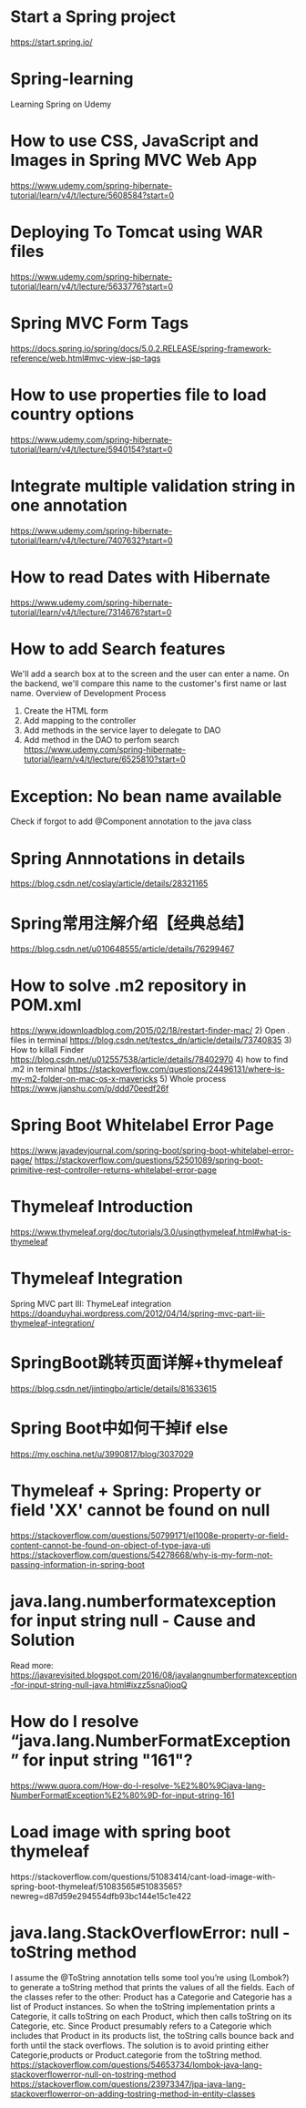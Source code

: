 Start a Spring project
====
https://start.spring.io/


# Spring-learning
Learning Spring on Udemy

How to use CSS, JavaScript and Images in Spring MVC Web App
====
https://www.udemy.com/spring-hibernate-tutorial/learn/v4/t/lecture/5608584?start=0

Deploying To Tomcat using WAR files
====
https://www.udemy.com/spring-hibernate-tutorial/learn/v4/t/lecture/5633776?start=0

Spring MVC Form Tags
====
https://docs.spring.io/spring/docs/5.0.2.RELEASE/spring-framework-reference/web.html#mvc-view-jsp-tags

How to use properties file to load country options
====
https://www.udemy.com/spring-hibernate-tutorial/learn/v4/t/lecture/5940154?start=0

Integrate multiple validation string in one annotation
====
https://www.udemy.com/spring-hibernate-tutorial/learn/v4/t/lecture/7407632?start=0

How to read Dates with Hibernate
====
https://www.udemy.com/spring-hibernate-tutorial/learn/v4/t/lecture/7314676?start=0

How to add Search features
====
We'll add a search box at to the screen and the user can enter a name. On the backend, we'll compare this name to the customer's first name or last name.
Overview of Development Process
1. Create the HTML form
2. Add mapping to the controller
3. Add methods in the service layer to delegate to DAO
4. Add method in the DAO to perfom search
https://www.udemy.com/spring-hibernate-tutorial/learn/v4/t/lecture/6525810?start=0

Exception: No bean name available
====
Check if forgot to add @Component annotation to the java class

Spring Annnotations in details
====
https://blog.csdn.net/coslay/article/details/28321165

Spring常用注解介绍【经典总结】
====
https://blog.csdn.net/u010648555/article/details/76299467


How to solve .m2 repository in POM.xml
====
https://www.idownloadblog.com/2015/02/18/restart-finder-mac/
2) Open . files in terminal
https://blog.csdn.net/testcs_dn/article/details/73740835
3) How to killall Finder
https://blog.csdn.net/u012557538/article/details/78402970
4) how to find .m2 in terminal
https://stackoverflow.com/questions/24496131/where-is-my-m2-folder-on-mac-os-x-mavericks
5) Whole process
https://www.jianshu.com/p/ddd70eedf26f

Spring Boot Whitelabel Error Page
====
https://www.javadevjournal.com/spring-boot/spring-boot-whitelabel-error-page/
https://stackoverflow.com/questions/52501089/spring-boot-primitive-rest-controller-returns-whitelabel-error-page

Thymeleaf Introduction
====
https://www.thymeleaf.org/doc/tutorials/3.0/usingthymeleaf.html#what-is-thymeleaf

Thymeleaf Integration
====
Spring MVC part III: ThymeLeaf integration
https://doanduyhai.wordpress.com/2012/04/14/spring-mvc-part-iii-thymeleaf-integration/

SpringBoot跳转页面详解+thymeleaf
====
https://blog.csdn.net/jintingbo/article/details/81633615

Spring Boot中如何干掉if else
====
https://my.oschina.net/u/3990817/blog/3037029

Thymeleaf + Spring: Property or field 'XX' cannot be found on null 
====
https://stackoverflow.com/questions/50799171/el1008e-property-or-field-content-cannot-be-found-on-object-of-type-java-uti
https://stackoverflow.com/questions/54278668/why-is-my-form-not-passing-information-in-spring-boot

java.lang.numberformatexception for input string null - Cause and Solution
====
Read more: https://javarevisited.blogspot.com/2016/08/javalangnumberformatexception-for-input-string-null-java.html#ixzz5sna0joqQ

How do I resolve “java.lang.NumberFormatException” for input string "161"?
====
https://www.quora.com/How-do-I-resolve-%E2%80%9Cjava-lang-NumberFormatException%E2%80%9D-for-input-string-161

Load image with spring boot thymeleaf
====
<div class="ui segment">
<img src="../static/images/Aboutme.JPEG" alt="" class="ui rounded image" th:src="@{images/Aboutme.JPEG}" />
</div>
https://stackoverflow.com/questions/51083414/cant-load-image-with-spring-boot-thymeleaf/51083565#51083565?newreg=d87d59e294554dfb93bc144e15c1e422


java.lang.StackOverflowError: null - toString method
====
I assume the @ToString annotation tells some tool you’re using (Lombok?) to generate a toString method that prints the values of all the fields. Each of the classes refer to the other: Product has a Categorie and Categorie has a list of Product instances. So when the toString implementation prints a Categorie, it calls toString on each Product, which then calls toString on its Categorie, etc. Since Product presumably refers to a Categorie which includes that Product in its products list, the toString calls bounce back and forth until the stack overflows. The solution is to avoid printing either Categorie,products or Product.categorie from the toString method.
https://stackoverflow.com/questions/54653734/lombok-java-lang-stackoverflowerror-null-on-tostring-method
https://stackoverflow.com/questions/23973347/jpa-java-lang-stackoverflowerror-on-adding-tostring-method-in-entity-classes

